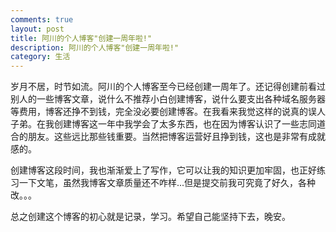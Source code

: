 ```yaml
---
comments: true
layout: post
title: 阿川的个人博客"创建一周年啦!"
description: 阿川的个人博客"创建一周年啦!"
category: 生活
---
```


岁月不居，时节如流。阿川的个人博客至今已经创建一周年了。还记得创建前看过别人的一些博客文章，说什么不推荐小白创建博客，说什么要支出各种域名服务器等费用，博客还挣不到钱，完全没必要创建博客。在我看来我觉这样的说真的误人子弟。在我创建博客这一年中我学会了太多东西，也在因为博客认识了一些志同道合的朋友。这些远比那些钱重要。当然把博客运营好且挣到钱，这也是非常有成就感的。

创建博客这段时间，我也渐渐爱上了写作，它可以让我的知识更加牢固，也正好练习一下文笔，虽然我博客文章质量还不咋样...但是提交前我可究竟了好久，各种改。。。

总之创建这个博客的初心就是记录，学习。希望自己能坚持下去，晚安。